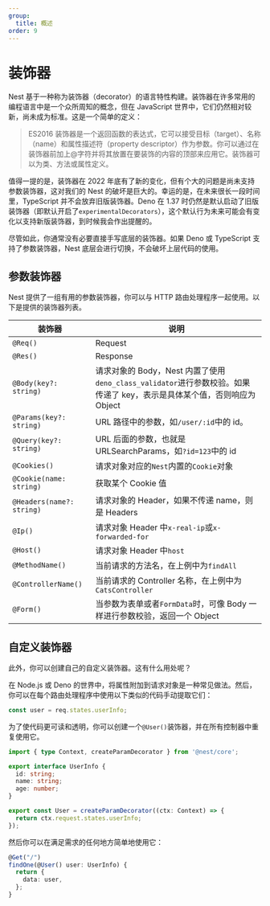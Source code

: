 ```yaml
---
group:
  title: 概述
order: 9
---
```


# 装饰器

Nest 基于一种称为装饰器（decorator）的语言特性构建。装饰器在许多常用的编程语言中是一个众所周知的概念，但在 JavaScript 世界中，它们仍然相对较新，尚未成为标准。这是一个简单的定义：

> ES2016 装饰器是一个返回函数的表达式，它可以接受目标（target）、名称（name）和属性描述符（property descriptor）作为参数。你可以通过在装饰器前加上@字符并将其放置在要装饰的内容的顶部来应用它。装饰器可以为类、方法或属性定义。

值得一提的是，装饰器在 2022 年底有了新的变化，但有个大的问题是尚未支持参数装饰器，这对我们的 Nest 的破坏是巨大的。幸运的是，在未来很长一段时间里，TypeScript 并不会放弃旧版装饰器。Deno 在 1.37 时仍然是默认启动了旧版装饰器（即默认开启了`experimentalDecorators`），这个默认行为未来可能会有变化以支持新版装饰器，到时候我会作出提醒的。

尽管如此，你通常没有必要直接手写底层的装饰器。如果 Deno 或 TypeScript 支持了参数装饰器，Nest 底层会进行切换，不会破坏上层代码的使用。

## 参数装饰器

Nest 提供了一组有用的参数装饰器，你可以与 HTTP 路由处理程序一起使用。以下是提供的装饰器列表。

| 装饰器                    | 说明                                                                                                                    |
| ------------------------- | ----------------------------------------------------------------------------------------------------------------------- |
| `@Req()`                  | Request                                                                                                                 |
| `@Res()`                  | Response                                                                                                                |
| `@Body(key?: string)`     | 请求对象的 Body，Nest 内置了使用`deno_class_validator`进行参数校验。如果传递了 key，表示是具体某个值，否则响应为 Object |
| `@Params(key?: string)`   | URL 路径中的参数，如`/user/:id`中的 id。                                                                                |
| `@Query(key?: string)`    | URL 后面的参数，也就是 URLSearchParams，如`?id=123`中的 id                                                              |
| `@Cookies()`              | 请求对象对应的`Nest`内置的`Cookie`对象                                                                                  |
| `@Cookie(name: string)`   | 获取某个 Cookie 值                                                                                                      |
| `@Headers(name?: string)` | 请求对象的 Header，如果不传递 name，则是 Headers                                                                        |
| `@Ip()`                   | 请求对象 Header 中`x-real-ip`或`x-forwarded-for`                                                                        |
| `@Host()`                 | 请求对象 Header 中`host`                                                                                                |
| `@MethodName()`           | 当前请求的方法名，在上例中为`findAll`                                                                                   |
| `@ControllerName()`       | 当前请求的 Controller 名称，在上例中为`CatsController`                                                                  |
| `@Form()`                 | 当参数为表单或者`FormData`时，可像 Body 一样进行参数校验，返回一个 Object                                               |

## 自定义装饰器

此外，你可以创建自己的自定义装饰器。这有什么用处呢？

在 Node.js 或 Deno 的世界中，将属性附加到请求对象是一种常见做法。然后，你可以在每个路由处理程序中使用以下类似的代码手动提取它们：

```typescript
const user = req.states.userInfo;
```

为了使代码更可读和透明，你可以创建一个`@User()`装饰器，并在所有控制器中重复使用它。

```typescript
import { type Context, createParamDecorator } from '@nest/core';

export interface UserInfo {
  id: string;
  name: string;
  age: number;
}

export const User = createParamDecorator((ctx: Context) => {
  return ctx.request.states.userInfo;
});
```

然后你可以在满足需求的任何地方简单地使用它：

```typescript
@Get("/")
findOne(@User() user: UserInfo) {
  return {
    data: user,
  };
}
```
